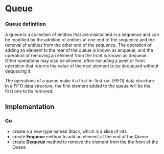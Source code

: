 # Queue

### Queue definition

A queue is a collection of entities that are maintained in a sequence and can be modified by the addition of entities at one end of the sequence and the removal of entities from the other end of the sequence. The operation of adding an element to the rear of the queue is known as enqueue, and the operation of removing an element from the front is known as dequeue. Other operations may also be allowed, often including a peek or front operation that returns the value of the next element to be dequeued without dequeuing it.

The operations of a queue make it a first-in-first-out (FIFO) data structure. In a FIFO data structure, the first element added to the queue will be the first one to be removed.

## Implementation

### Go

* create a a new type named Stack, which is a slice of ints
* create **Enqueue** method to add an element at the end of the Queue
* create **Dequeue** method to remove the element from the the front of the Queue
